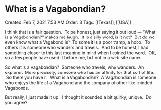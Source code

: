 # What is a Vagabondian?

Created: Feb 7, 2021 7:53 AM
Order: 3
Tags: [[Texas]], [[USA]]

I think that is a fair question.  To be honest, just saying it out loud — “What is a Vagabondian?” makes me laugh.  It is a silly word, is it not?  But do we even know what a Vagabond is?  To some it is a poor tramp, a hobo.  To others it is someone who wanders and travels.  And to be honest, I had something closer to this last meaning in mind when I coined the word.  OK, so a few people have used it before me, but not in a web site name.

So what is a vagabondian?  Someone who travels, who wanders.  An explorer.  More precisely, someone who has an affinity for that sort of life.  So there you have it.  What is a Vagabondian?  A Vagabondian is someone who enjoys the life of a Vagabond and the company of other like-minded Vagabonds.

But really, I just made it up.  I thought it sounded a bit quirky, unique.  Do you agree?